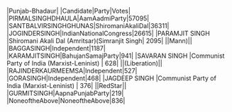  
|Punjab-Bhadaur|
|Candidate|Party|Votes|
|PIRMALSINGHDHAULA|AamAadmiParty|57095|
|SANTBALVIRSINGHGHUNAS|ShiromaniAkaliDal|36311|
|JOGINDERSINGH|IndianNationalCongress|26615|
|PARAMJIT SINGH          |Shiromani Akali Dal (Amritsar)(Simranjit Singh| 2095|
||Mann)||
|BAGGASINGH|Independent|1187|
|KARAMJITSINGH|BahujanSamajParty|941|
|SAVARAN SINGH           |Communist Party of India (Marxist-Leninist)   |  628|
||(Liberation)||
|RAJINDERKAURMEEMSA|Independent|527|
|GORASINGH|Independent|468|
|JAGDEEP SINGH           |Communist Party of India (Marxist-Leninist)   |  376|
||RedStar||
|GURMITSINGH|AapnaPunjabParty|219|
|NoneoftheAbove|NoneoftheAbove|836|
